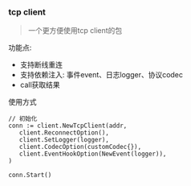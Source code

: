 ### tcp client
> 一个更方便使用tcp client的包

功能点:
 - 支持断线重连
 - 支持依赖注入: 事件event、日志logger、协议codec
 - call获取结果
 
 
使用方式
 
 ```
// 初始化
conn := client.NewTcpClient(addr,
    client.ReconnectOption(),
    client.SetLogger(logger),
    client.CodecOption(customCodec{}),
    client.EventHookOption(NewEvent(logger)),
)

conn.Start()
```